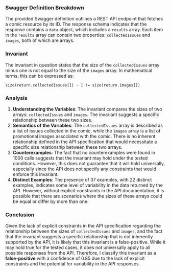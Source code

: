 ### Swagger Definition Breakdown
The provided Swagger definition outlines a REST API endpoint that fetches a comic resource by its ID. The response schema indicates that the response contains a `data` object, which includes a `results` array. Each item in the `results` array can contain two properties: `collectedIssues` and `images`, both of which are arrays.

### Invariant
The invariant in question states that the size of the `collectedIssues` array minus one is not equal to the size of the `images` array. In mathematical terms, this can be expressed as:

`size(return.collectedIssues[]) - 1 != size(return.images[])`

### Analysis
1. **Understanding the Variables**: The invariant compares the sizes of two arrays: `collectedIssues` and `images`. The invariant suggests a specific relationship between these two sizes.
2. **Semantics of the Variables**: The `collectedIssues` array is described as a list of issues collected in the comic, while the `images` array is a list of promotional images associated with the comic. There is no inherent relationship defined in the API specification that would necessitate a specific size relationship between these two arrays.
3. **Counterexamples**: The fact that no counterexamples were found in 1000 calls suggests that the invariant may hold under the tested conditions. However, this does not guarantee that it will hold universally, especially since the API does not specify any constraints that would enforce this invariant.
4. **Distinct Examples**: The presence of 37 examples, with 22 distinct examples, indicates some level of variability in the data returned by the API. However, without explicit constraints in the API documentation, it is possible that there are scenarios where the sizes of these arrays could be equal or differ by more than one.

### Conclusion
Given the lack of explicit constraints in the API specification regarding the relationship between the sizes of `collectedIssues` and `images`, and the fact that the invariant suggests a specific relationship that is not inherently supported by the API, it is likely that this invariant is a false-positive. While it may hold true for the tested cases, it does not universally apply to all possible responses from the API. Therefore, I classify this invariant as a **false-positive** with a confidence of 0.85 due to the lack of explicit constraints and the potential for variability in the API responses.
